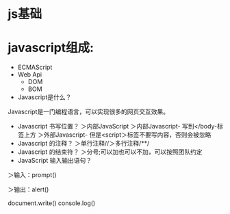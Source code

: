 # js基础

# javascript组成:

- ECMAScript
- Web Api
  - DOM
  - BOM
- Javascript是什么？

Javascript是一门编程语言，可以实现很多的网页交互效果。

- Javascript 书写位置？ ＞内部JavaScript ＞内部Javascript- 写到</body-标签上方 ＞外部Javascript- 但是<script＞标签不要写内容，否则会被忽略
- Javascript 的注释？ ＞单行注释//＞多行注释/**/
- Javascript 的结束符？ ＞分号;可以加也可以不加，可以按照团队约定
- JavaScript 输入输出语句？

＞输入：prompt()

＞输出：alert()

document.write() console.log()